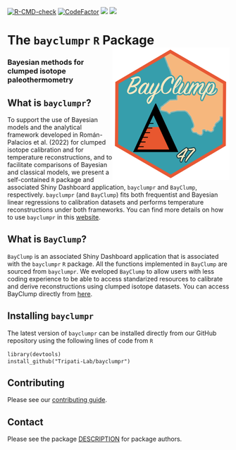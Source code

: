 <!-- badges: start -->
  [![R-CMD-check](https://github.com/Tripati-Lab/bayclumpr/actions/workflows/R-CMD-check.yaml/badge.svg)](https://github.com/Tripati-Lab/bayclumpr/actions/workflows/R-CMD-check.yaml)
[![CodeFactor](https://www.codefactor.io/repository/github/tripati-lab/bayclumpr/badge)](https://www.codefactor.io/repository/github/tripati-lab/bayclumpr)
  [![](https://img.shields.io/github/languages/code-size/tripati-lab/bayclumpr.svg)](https://github.com/tripati-lab/bayclumpr)
  [![](https://img.shields.io/badge/lifecycle-maturing-blue.svg)](https://lifecycle.r-lib.org/articles/stages.html#maturing)  

<!-- badges: end -->

# The `bayclumpr` `R` Package <a href="https://tripati-lab.github.io/bayclumpr/"><img src="man/figures/logo.png" align="right" height="300" /></a>

### Bayesian methods for clumped isotope paleothermometry


## What is `bayclumpr`?

To support the use of Bayesian models and the analytical framework developed in Román-Palacios et al. (2022) for clumped isotope calibration and for temperature reconstructions, and to facilitate comparisons of Bayesian and classical models, we present a self-contained `R` package and associated Shiny Dashboard application, `bayclumpr` and `BayClump`, respectively. `bayclumpr` (and `BayClump`) fits both frequentist and Bayesian linear regressions to calibration datasets and performs temperature reconstructions under both frameworks. You can find more details on how to use `bayclumpr` in this [website](https://tripati-lab.github.io/bayclumpr/).

## What is `BayClump`?

`BayClump` is an associated Shiny Dashboard application that is associated with the `bayclumpr` `R` package. All the functions implemented in `BayClump` are sourced from `bayclumpr`. We eveloped `BayClump` to allow users with less coding experience to be able to access standarized resources to calibrate and derive reconstructions using clumped isotope datasets. You can access BayClump directly from [here](https://bayclump.tripatilab.epss.ucla.edu/).    

## Installing `bayclumpr`

The latest version of `bayclumpr` can be installed directly from our GitHub repository using the following lines of code from `R`

```
library(devtools)
install_github("Tripati-Lab/bayclumpr")
```

## Contributing

Please see our [contributing guide](CONTRIBUTING).

## Contact

Please see the package [DESCRIPTION](DESCRIPTION) for package authors.

